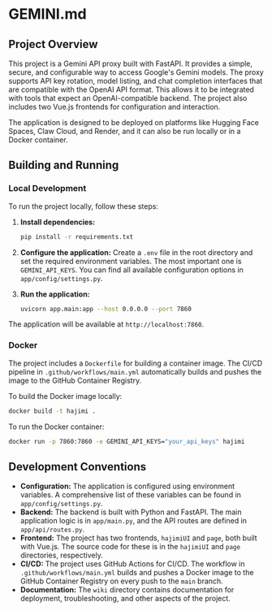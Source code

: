 # GEMINI.md

## Project Overview

This project is a Gemini API proxy built with FastAPI. It provides a simple, secure, and configurable way to access Google's Gemini models. The proxy supports API key rotation, model listing, and chat completion interfaces that are compatible with the OpenAI API format. This allows it to be integrated with tools that expect an OpenAI-compatible backend. The project also includes two Vue.js frontends for configuration and interaction.

The application is designed to be deployed on platforms like Hugging Face Spaces, Claw Cloud, and Render, and it can also be run locally or in a Docker container.

## Building and Running

### Local Development

To run the project locally, follow these steps:

1.  **Install dependencies:**
    ```bash
    pip install -r requirements.txt
    ```

2.  **Configure the application:**
    Create a `.env` file in the root directory and set the required environment variables. The most important one is `GEMINI_API_KEYS`. You can find all available configuration options in `app/config/settings.py`.

3.  **Run the application:**
    ```bash
    uvicorn app.main:app --host 0.0.0.0 --port 7860
    ```

The application will be available at `http://localhost:7860`.

### Docker

The project includes a `Dockerfile` for building a container image. The CI/CD pipeline in `.github/workflows/main.yml` automatically builds and pushes the image to the GitHub Container Registry.

To build the Docker image locally:

```bash
docker build -t hajimi .
```

To run the Docker container:

```bash
docker run -p 7860:7860 -e GEMINI_API_KEYS="your_api_keys" hajimi
```

## Development Conventions

*   **Configuration:** The application is configured using environment variables. A comprehensive list of these variables can be found in `app/config/settings.py`.
*   **Backend:** The backend is built with Python and FastAPI. The main application logic is in `app/main.py`, and the API routes are defined in `app/api/routes.py`.
*   **Frontend:** The project has two frontends, `hajimiUI` and `page`, both built with Vue.js. The source code for these is in the `hajimiUI` and `page` directories, respectively.
*   **CI/CD:** The project uses GitHub Actions for CI/CD. The workflow in `.github/workflows/main.yml` builds and pushes a Docker image to the GitHub Container Registry on every push to the `main` branch.
*   **Documentation:** The `wiki` directory contains documentation for deployment, troubleshooting, and other aspects of the project.
